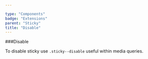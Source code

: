 ```yaml
---

type: "Components"
badge: "Extensions"
parent: "Sticky"
title: "Disable"
---
```


###Disable

To disable sticky use `.sticky--disable` useful within media queries.

<demo>
  <div class="gatsby_demo_item" data-iframe="iframe/demos/sticky/disable">
  </div>
</demo>
